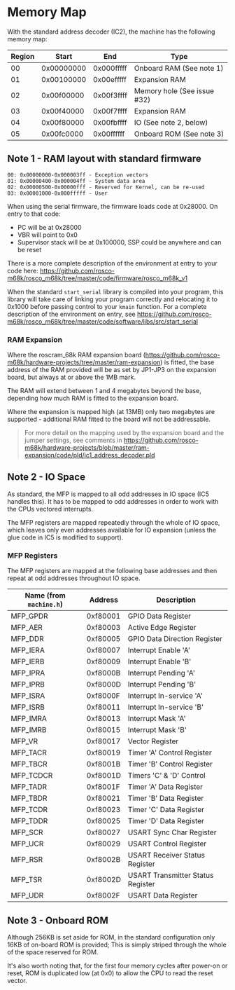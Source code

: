 # Memory Map

With the standard address decoder (IC2), the machine has the following memory map:

| Region     | Start      | End        | Type                        |
|------------|------------|------------|-----------------------------|
| 00         | 0x00000000 | 0x000fffff | Onboard RAM (See note 1)    |
| 01         | 0x00100000 | 0x00efffff | Expansion RAM               |
| 02         | 0x00f00000 | 0x00f3ffff | Memory hole (See issue #32) |
| 03         | 0x00f40000 | 0x00f7ffff | Expansion RAM               |
| 04         | 0x00f80000 | 0x00fbffff | IO (See note 2, below)      |
| 05         | 0x00fc0000 | 0x00ffffff | Onboard ROM (See note 3)    |

## Note 1 - RAM layout with standard firmware

```
00: 0x00000000-0x000003ff - Exception vectors
01: 0x00000400-0x000004ff - System data area
02: 0x00000500-0x00000fff - Reserved for Kernel, can be re-used 
03: 0x00001000-0x000fffff - User
```

When using the serial firmware, the firmware loads code at 0x28000. On
entry to that code:

* PC will be at 0x28000
* VBR will point to 0x0
* Supervisor stack will be at 0x100000, SSP could be anywhere and can be reset

There is a more complete description of the environment at entry to your
code here: https://github.com/rosco-m68k/rosco_m68k/tree/master/code/firmware/rosco_m68k_v1

When the standard `start_serial` library is compiled into your program,
this library will take care of linking your program correctly and relocating
it to 0x1000 before passing control to your `kmain` function.
For a complete description of the environment on entry, 
see https://github.com/rosco-m68k/rosco_m68k/tree/master/code/software/libs/src/start_serial

### RAM Expansion

Where the roscram_68k RAM expansion board (https://github.com/rosco-m68k/hardware-projects/tree/master/ram-expansion) is fitted, the base address of the RAM provided will be as set by JP1-JP3 on the expansion board, but always
at or above the 1MB mark.

The RAM will extend between 1 and 4 megabytes beyond the base, depending how much RAM is
fitted to the expansion board.

Where the expansion is mapped high (at 13MB) only two megabytes are supported - additional
RAM fitted to the board will not be addressable.

> For more detail on the mapping used by the expansion board and the jumper settings, see comments in https://github.com/rosco-m68k/hardware-projects/blob/master/ram-expansion/code/pld/ic1_address_decoder.pld

## Note 2 - IO Space

As standard, the MFP is mapped to all odd addresses in IO space (IC5 handles
this). It has to be mapped to odd addresses in order to work with the 
CPUs vectored interrupts.

The MFP registers are mapped repeatedly through the whole of IO space,
which leaves only even addresses available for IO expansion (unless the
glue code in IC5 is modified to support).

### MFP Registers

The MFP registers are mapped at the following base addresses and then 
repeat at odd addresses throughout IO space.

| Name (from `machine.h`)   | Address     | Description                       |
|---------------------------|-------------|-----------------------------------|
| MFP_GPDR                  | 0xf80001    | GPIO Data Register                |
| MFP_AER                   | 0xf80003    | Active Edge Register              |
| MFP_DDR                   | 0xf80005    | GPIO Data Direction Register      |
| MFP_IERA                  | 0xf80007    | Interrupt Enable 'A'              |
| MFP_IERB                  | 0xf80009    | Interrupt Enable 'B'              |
| MFP_IPRA                  | 0xf8000B    | Interrupt Pending 'A'             |
| MFP_IPRB                  | 0xf8000D    | Interrupt Pending 'B'             |
| MFP_ISRA                  | 0xf8000F    | Interrupt In-service 'A'          |
| MFP_ISRB                  | 0xf80011    | Interrupt In-service 'B'          |
| MFP_IMRA                  | 0xf80013    | Interrupt Mask 'A'                |
| MFP_IMRB                  | 0xf80015    | Interrupt Mask 'B'                |
| MFP_VR                    | 0xf80017    | Vector Register                   |
| MFP_TACR                  | 0xf80019    | Timer 'A' Control Register        | 
| MFP_TBCR                  | 0xf8001B    | Timer 'B' Control Register        |
| MFP_TCDCR                 | 0xf8001D    | Timers 'C' & 'D' Control          |
| MFP_TADR                  | 0xf8001F    | Timer 'A' Data Register           |
| MFP_TBDR                  | 0xf80021    | Timer 'B' Data Register           |
| MFP_TCDR                  | 0xf80023    | Timer 'C' Data Register           |
| MFP_TDDR                  | 0xf80025    | Timer 'D' Data Register           |
| MFP_SCR                   | 0xf80027    | USART Sync Char Register          |
| MFP_UCR                   | 0xf80029    | USART Control Register            |
| MFP_RSR                   | 0xf8002B    | USART Receiver Status Register    |
| MFP_TSR                   | 0xf8002D    | USART Transmitter Status Register |
| MFP_UDR                   | 0xf8002F    | USART Data Register               |

## Note 3 - Onboard ROM

Although 256KB is set aside for ROM, in the standard configuration only 16KB of 
on-board ROM is provided; This is simply striped through the whole of the
space reserved for ROM.

It's also worth noting that, for the first four memory cycles after power-on
or reset, ROM is duplicated low (at 0x0) to allow the CPU to read the reset
vector.

